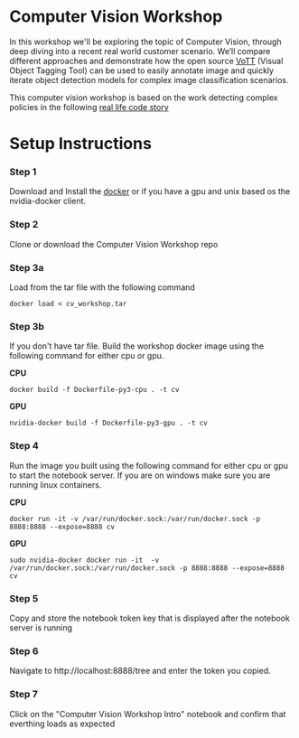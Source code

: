 # Computer Vision Workshop
In this workshop we'll be exploring the topic of Computer Vision, through deep diving into a recent real world customer scenario. We’ll compare different approaches and demonstrate how the open source [VoTT](github.com/Microsoft/VoTT) (Visual Object Tagging Tool) can be used to easily annotate image and quickly iterate object detection models for complex image classification scenarios. 
 
This computer vision workshop is based on the work detecting complex policies in the following [real life code story](https://www.microsoft.com/developerblog/2017/07/31/using-object-detection-complex-image-classification-scenarios/)

# Setup Instructions
### Step 1 
Download and Install the [docker](https://www.docker.com) or if you have a gpu and unix based os the nvidia-docker client.

### Step 2 
Clone or download the Computer Vision Workshop repo

### Step 3a 
Load from the tar file with the following command 
```
docker load < cv_workshop.tar
```

### Step 3b
If you don't have tar file. Build the workshop docker image using the following command for either cpu or gpu.

**CPU**
```
docker build -f Dockerfile-py3-cpu . -t cv
```

**GPU**
```
nvidia-docker build -f Dockerfile-py3-gpu . -t cv
```
### Step 4
Run the image you built using the following command for either cpu or gpu to start the notebook server. If you are on windows make sure you are running linux containers.

**CPU**
```
docker run -it -v /var/run/docker.sock:/var/run/docker.sock -p 8888:8888 --expose=8888 cv
```

**GPU**
```
sudo nvidia-docker docker run -it  -v /var/run/docker.sock:/var/run/docker.sock -p 8888:8888 --expose=8888 cv
```

### Step 5 
Copy and store the notebook token key that is displayed after the notebook server is running

### Step 6
Navigate to http://localhost:8888/tree and enter the token you copied.

### Step 7 
Click on the "Computer Vision Workshop Intro" notebook and confirm that everthing loads as expected
